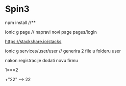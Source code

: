 # Spin3

npm install //**

ionic g page // napravi novi page
pages/login

https://stackshare.io/stacks

ionic g services/user/user // generira 2 file u folderu user

nakon registracije dodati novu firmu

1===2

+"22"  --> 22
